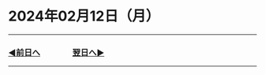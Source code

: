 # 2024年02月12日（月）

---

### [◀️前日へ](https://github.com/yuasys/chatty-journal/blob/main/2024/02/2024-02-11.md)&emsp;&emsp;&emsp;&emsp;[翌日へ▶️](https://github.com/yuasys/chatty-journal/blob/main/2024/02/2024-02-13.md)

---
